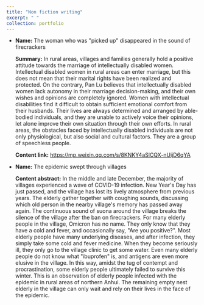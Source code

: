 ```yaml
---
title: "Non fiction writing"
excerpt: " "
collection: portfolio
---
```


* **Name:** The woman who was "picked up" disappeared in the sound of firecrackers

    **Summary:** In rural areas, villages and families generally hold a positive attitude towards the marriage of intellectually disabled women. Intellectual disabled women in rural areas can enter marriage, but this does not mean that their marital rights have been realized and protected. On the contrary, Pan Lu believes that intellectually disabled women lack autonomy in their marriage decision-making, and their own wishes and opinions are completely ignored. Women with intellectual disabilities find it difficult to obtain sufficient emotional comfort from their husbands. Their lives are always determined and arranged by able-bodied individuals, and they are unable to actively voice their opinions, let alone improve their own situation through their own efforts. In rural areas, the obstacles faced by intellectually disabled individuals are not only physiological, but also social and cultural factors. They are a group of speechless people.

    **Content link:** https://mp.weixin.qq.com/s/8KNKY4aSlCQX-nUijD6qYA

* **Name:** The epidemic swept through villages

    **Content abstract:** In the middle and late December, the majority of villages experienced a wave of COVID-19 infection. New Year's Day has just passed, and the village has lost its lively atmosphere from previous years. The elderly gather together with coughing sounds, discussing which old person in the nearby village's memory has passed away again. The continuous sound of suona around the village breaks the silence of the village after the ban on firecrackers. For many elderly people in the village, Omicron has no name. They only know that they have a cold and fever, and occasionally say, "Are you positive?". Most elderly people have many underlying diseases, and after infection, they simply take some cold and fever medicine. When they become seriously ill, they only go to the village clinic to get some water. Even many elderly people do not know what "ibuprofen" is, and antigens are even more elusive in the village. In this way, amidst the tug of contempt and procrastination, some elderly people ultimately failed to survive this winter. This is an observation of elderly people infected with the epidemic in rural areas of northern Anhui. The remaining empty nest elderly in the village can only wait and rely on their lives in the face of the epidemic.
